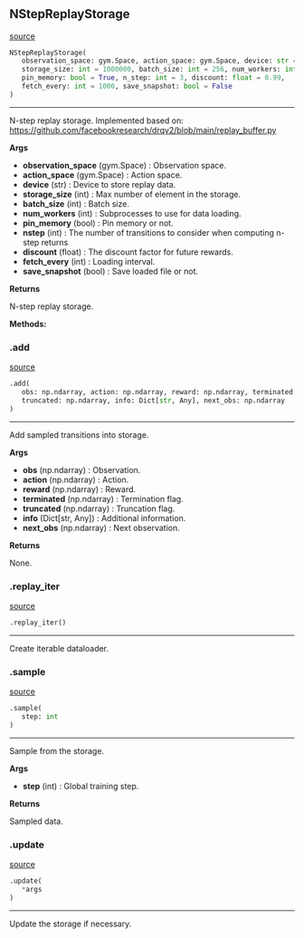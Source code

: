 #


## NStepReplayStorage
[source](https://github.com/RLE-Foundation/rllte/blob/main/rllte/xploit/storage/nstep_replay_storage.py/#L243)
```python 
NStepReplayStorage(
   observation_space: gym.Space, action_space: gym.Space, device: str = 'cpu',
   storage_size: int = 1000000, batch_size: int = 256, num_workers: int = 4,
   pin_memory: bool = True, n_step: int = 3, discount: float = 0.99,
   fetch_every: int = 1000, save_snapshot: bool = False
)
```


---
N-step replay storage.
Implemented based on: https://github.com/facebookresearch/drqv2/blob/main/replay_buffer.py


**Args**

* **observation_space** (gym.Space) : Observation space.
* **action_space** (gym.Space) : Action space.
* **device** (str) : Device to store replay data.
* **storage_size** (int) : Max number of element in the storage.
* **batch_size** (int) : Batch size.
* **num_workers** (int) : Subprocesses to use for data loading.
* **pin_memory** (bool) : Pin memory or not.
* **nstep** (int) : The number of transitions to consider when computing n-step returns
* **discount** (float) : The discount factor for future rewards.
* **fetch_every** (int) : Loading interval.
* **save_snapshot** (bool) : Save loaded file or not.


**Returns**

N-step replay storage.


**Methods:**


### .add
[source](https://github.com/RLE-Foundation/rllte/blob/main/rllte/xploit/storage/nstep_replay_storage.py/#L298)
```python
.add(
   obs: np.ndarray, action: np.ndarray, reward: np.ndarray, terminated: np.ndarray,
   truncated: np.ndarray, info: Dict[str, Any], next_obs: np.ndarray
)
```

---
Add sampled transitions into storage.


**Args**

* **obs** (np.ndarray) : Observation.
* **action** (np.ndarray) : Action.
* **reward** (np.ndarray) : Reward.
* **terminated** (np.ndarray) : Termination flag.
* **truncated** (np.ndarray) : Truncation flag.
* **info** (Dict[str, Any]) : Additional information.
* **next_obs** (np.ndarray) : Next observation.


**Returns**

None.

### .replay_iter
[source](https://github.com/RLE-Foundation/rllte/blob/main/rllte/xploit/storage/nstep_replay_storage.py/#L333)
```python
.replay_iter()
```

---
Create iterable dataloader.

### .sample
[source](https://github.com/RLE-Foundation/rllte/blob/main/rllte/xploit/storage/nstep_replay_storage.py/#L339)
```python
.sample(
   step: int
)
```

---
Sample from the storage.


**Args**

* **step** (int) : Global training step.


**Returns**

Sampled data.

### .update
[source](https://github.com/RLE-Foundation/rllte/blob/main/rllte/xploit/storage/nstep_replay_storage.py/#L350)
```python
.update(
   *args
)
```

---
Update the storage if necessary.
